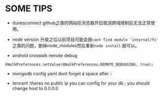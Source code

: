 # SOME TIPS 

* itunesconnect github之类的网站在浏览器开启取消跨域限制后无法正常使用。

* node version 升级之后以前项目可能会报` cant find module 'internal/fs' ` 之类的问题，删掉node_modules然后重新`node install` 就可以。

* android croswalk remote debug
```
XWalkPreferences.setValue(XWalkPreferences.REMOTE_DEBUGGING, true);
```

* mongodb config yaml
dont forget a space after `:`

* tencent :theres no public ip you can config for your db ;
you should change host to 0.0.0.0